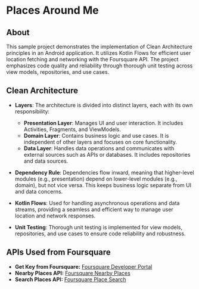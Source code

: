 # Places Around Me

## About
This sample project demonstrates the implementation of Clean Architecture principles in an Android application. It utilizes Kotlin Flows for efficient user location fetching and networking with the Foursquare API. The project emphasizes code quality and reliability through thorough unit testing across view models, repositories, and use cases.

## Clean Architecture

- **Layers**: The architecture is divided into distinct layers, each with its own responsibility:
  - **Presentation Layer**: Manages UI and user interaction. It includes Activities, Fragments, and ViewModels.
  - **Domain Layer**: Contains business logic and use cases. It is independent of other layers and focuses on core functionality.
  - **Data Layer**: Handles data operations and communicates with external sources such as APIs or databases. It includes repositories and data sources.

- **Dependency Rule**: Dependencies flow inward, meaning that higher-level modules (e.g., presentation) depend on lower-level modules (e.g., domain), but not vice versa. This keeps business logic separate from UI and data concerns.

- **Kotlin Flows**: Used for handling asynchronous operations and data streams, providing a seamless and efficient way to manage user location and network responses.

- **Unit Testing**: Thorough unit testing is implemented for view models, repositories, and use cases to ensure code reliability and robustness.

## APIs Used from Foursquare
- **Get Key from Foursquare:** [Foursquare Developer Portal](https://developer.foursquare.com/)
- **Nearby Places API:** [Foursquare Nearby Places](https://developer.foursquare.com/reference/places-nearby)
- **Search Places API:** [Foursquare Place Search](https://developer.foursquare.com/reference/place-search)
